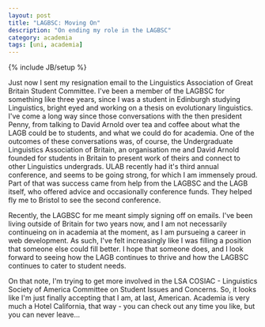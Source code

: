 ```yaml
---
layout: post
title: "LAGBSC: Moving On"
description: "On ending my role in the LAGBSC"
category: academia
tags: [uni, academia]
---
```

{% include JB/setup %}

Just now I sent my resignation email to the Linguistics Association of Great Britain Student Committee. I've been a member of the LAGBSC for something like three years, since I was a student in Edinburgh studying Linguistics, bright eyed and working on a thesis on evolutionary linguistics. I've come a long way since those conversations with the then president Penny, from talking to David Arnold over tea and coffee about what the LAGB could be to students, and what we could do for academia. One of the outcomes of these conversations was, of course, the Undergraduate Linguistics Association of Britain, an organisation me and David Arnold founded for students in Britain to present work of theirs and connect to other Linguistics undergrads. ULAB recently had it's third annual conference, and seems to be going strong, for which I am immensely proud. Part of that was success came from help from the LAGBSC and the LAGB itself, who offered advice and occasionally conference funds. They helped fly me to Bristol to see the second conference. 

Recently, the LAGBSC for me meant simply signing off on emails. I've been living outside of Britain for two years now, and I am not necessarily continueing on in academia at the moment, as I am pursueing a career in web development. As such, I've felt increasingly like I was filling a position that someone else could fill better. I hope that someone does, and I look forward to seeing how the LAGB continues to thrive and how the LAGBSC continues to cater to student needs. 

On that note, I'm trying to get more involved in the LSA COSIAC - Linguistics Society of America Committee on Student Issues and Concerns. So, it looks like I'm just finally accepting that I am, at last, American. Academia is very much a Hotel California, that way - you can check out any time you like, but you can never leave...